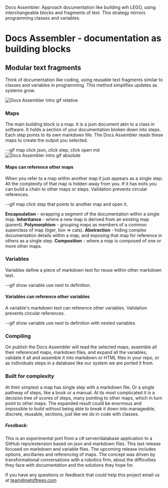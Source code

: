 Docs Assembler: Approach documentation like building wih LEGO, using interchangeable blocks and fragments of text. This strategy mirrors programming classes and variables.

# Docs Assembler - documentation as building blocks

## Modular text fragments
Think of documentation like coding, using reusable text fragments similar to classes and variables in programming. This method simplifies updates as systems grow.

![Docs Assembler intro gif relative](./assets/DocsAssemblerIntro-Aug24-2.gif)

### Maps
The main building block is a map. It is a json document akin to a class in software. It holds a section of your documentation broken down into steps. Each step points to its own markdown file. The Docs Assembler reads these maps to create the output you selected.

--gif map click json, click step, click open md
![Docs Assembler intro gif absolute](https://muddyspud.github.io/assets/DocsAssemblerIntro-Aug24-2.gif)

#### Maps can reference other maps
When you refer to a map within another map it just appears as a single step. All the complexity of that map is hidden away from you. If it has exits you can build a chain to other maps or steps. Validation prevents circular references.

--gif map click step that points to another map and open it.

**Encapsulation** - wrapping a segment of the documentation within a single map. 
**Inheritance** - where a new map is derived from an existing map (parent).
**Polymorphism** - grouping maps as members of a common superclass of map (tiger, lion => cats).
**Abstraction** - hiding complex documentation details within a map, and exposing that map for reference in others as a single step.
**Composition** - where a map is composed of one or more other maps. 


### Variables
Variables define a piece of markdown text for reuse within other markdown text. 

--gif show variable use next to definition.

#### Variables can reference other variables
A variable's markdown text can reference other variables. Validation prevents circular references.

--gif show variable use next to definition with nested variables.


### Compiling
On publish the Docs Assembler will read the selected maps, assemble all their referenced maps, markdown files, and expand all the variables, validate it all and assemble it into markdown or HTML files in your repo, or as individuals steps in a database like our system we are ported it from.


### Built for complexity
At their simplest a map has single step with a markdown file. Or a single pathway of steps, like a book or a manual. At its most complicated it is a decision tree of scores of steps, many pointing to other maps, which in turn point to other maps. The expanded result could be enormous and impossible to build without being able to break it down into manageable, discrete, reusable, sections, just like we do in code with classes.

##### Feedback:

This is an experimental port from a c# server/database application to a GitHub repo/extension based on json and markdown files.
This last release focused on markdown and variable files. 
The upcoming release includes options, ancillaries and referencing of maps.
The concept was driven by transformational conversations with a robotics firm, about the difficulties they face with documentation and the solutions they hope for.

If you have any questions or feedback that could help this project email us at team@netoftrees.com 

